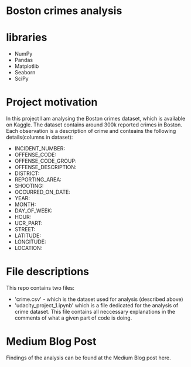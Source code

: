 # Boston crimes analysis

# libraries
- NumPy
- Pandas
- Matplotlib
- Seaborn
- SciPy

# Project motivation
In this project I am analysing the Boston crimes dataset, which is available on Kaggle. The dataset contains around 300k reported crimes in Boston. Each observation is a description of crime and conteains the following details(columns in dataset):
- INCIDENT_NUMBER:
- OFFENSE_CODE:
- OFFENSE_CODE_GROUP:
- OFFENSE_DESCRIPTION:
- DISTRICT:
- REPORTING_AREA: 
- SHOOTING:
- OCCURRED_ON_DATE:
- YEAR:
- MONTH:
- DAY_OF_WEEK:
- HOUR:
- UCR_PART: 
- STREET:
- LATITUDE:
- LONGITUDE:
- LOCATION:

# File descriptions
This repo contains two files:
- 'crime.csv' - which is the dataset used for analysis (described above)
- 'udacity_project_1.ipynb' which is a file dedicated for the analysis of crime dataset. This file contains all neccessary explanations in the comments of what a given part of code is doing. 

# Medium Blog Post
Findings of the analysis can be found at the Medium Blog post here.

